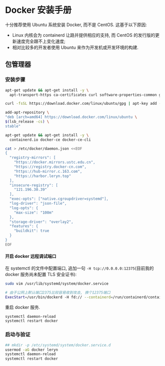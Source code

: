 <a name="mGk0h"></a>
# Docker 安装手册

十分推荐使用 Ubuntu 系统安装 Docker, 而不是 CentOS. 这基于以下原因: 

- Linux 内核会为 containerd 让路并提供相应的支持, 而 CentOS 的发行版的更新速度完全跟不上变化速度;
- 相对比较多的开发者使用 Ubuntu 来作为开发机或开发环境的构建.
<a name="P87BF"></a>
## 包管理器
<a name="rNTp5"></a>
### 安装步骤
```bash
apt-get update && apt-get install -y \
  apt-transport-https ca-certificates curl software-properties-common gnupg2

curl -fsSL https://download.docker.com/linux/ubuntu/gpg | apt-key add -

add-apt-repository \
"deb [arch=amd64] https://download.docker.com/linux/ubuntu \
$(lsb_release -cs) \
stable"

apt-get update && apt-get install -y \
  containerd.io docker-ce docker-ce-cli

cat > /etc/docker/daemon.json <<EOF
{
  "registry-mirrors": [
    "https://docker.mirrors.ustc.edu.cn",
    "https://registry.docker-cn.com",
    "https://hub-mirror.c.163.com",
    "https://harbor.leryn.top"
  ],
  "insecure-registry": [
    "121.196.30.39"
  ],
  "exec-opts": ["native.cgroupdriver=systemd"],
  "log-driver": "json-file",
  "log-opts": {
    "max-size": "100m"
  },
  "storage-driver": "overlay2",
  "features": {
    "buildkit": true
  }
}
EOF
```
<a name="C3N6q"></a>
#### 
<a name="XH88e"></a>
#### 开启 docker 远程调试端口

在 systemctl 的文件中配置端口, 追加一句 `-H tcp://0.0.0.0:12375`(目前我的 docker 服务尚未配置 TLS 安全证书):

```bash
sudo vim /usr/lib/systemd/system/docker.service
```

```bash
# 由于公网上默认端口2375比较容易收到攻击, 换个12375端口
ExecStart=/usr/bin/dockerd -H fd:// --containerd=/run/containerd/containerd.sock -H tcp://0.0.0.0:12375
```

重启 docker 服务.

```bash
systemctl daemon-reload
systemctl restart docker
```

<a name="IsKlC"></a>
### 启动与验证

```bash
## mkdir -p /etc/systemd/system/docker.service.d
usermod -aG docker leryn
systemctl daemon-reload
systemctl restart docker
```
